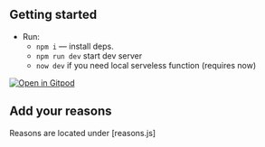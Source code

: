 ## Getting started

* Run:
    * `npm i` — install deps.
    * `npm run dev` start dev server
    * `now dev` if you need local serveless function (requires now)

[![Open in Gitpod](https://gitpod.io/button/open-in-gitpod.svg)](https://gitpod.io/#https://github.com/SamuelVasconc/lembrete-diario-M-web)

## Add your reasons

Reasons are located under [reasons.js]
